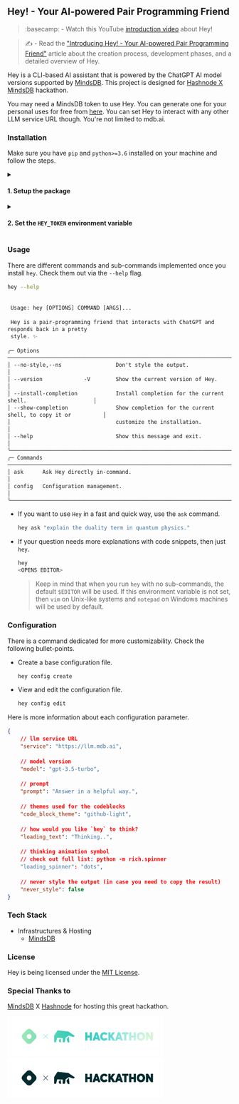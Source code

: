 ## Hey! - Your AI-powered Pair Programming Friend

> :basecamp: - Watch this YouTube <a href="https://www.youtube.com/watch?v=fhO34PVa-38&list=LL&index=9">introduction video</a> about Hey!

> :writing_hand: - Read the <a href="https://blog.imsadra.me/introducing-hey-your-ai-powered-pair-programming-friend">"Introducing Hey! - Your AI-powered Pair Programming Friend"</a> article about the creation process, development phases, and a detailed overview of Hey.

Hey is a CLI-based AI assistant that is powered by the ChatGPT AI model versions supported by [MindsDB](https://mindsdb.com/). This project is designed for [Hashnode X MindsDB](https://hashnode.com/hackathons/mindsdb?source=hncounter-feed) hackathon.

You may need a MindsDB token to use Hey. You can generate one for your personal uses for free from [here](https://mdb.ai). You can set Hey to interact with any other LLM service URL though. You're not limited to mdb.ai.

### Installation
Make sure you have `pip` and `python>=3.6` installed on your machine and follow the steps.

<details>
  <summary><h4>1. Setup the package</h4></summary>

##### Option A - Download from PyPI archive
```sh
pip install -U hey-mindsdb
```

##### Option B - Download from GitHub archive
```sh
pip install git+http://github.com/lnxpy/hey.git
```

> :warning:: Hey is POSIX-friendly. It might not work properly on Windows machines at the moment.

</details>

<details>
  <summary><h4>2. Set the <code>HEY_TOKEN</code> environment variable</h4></summary>

Once you got the package installed on your system, it's time to add the token that you just copied from [mdb.ai](https://mdb.ai) into either the `.bashrc` (or `.zshrc`) file.

- If you use the default bash shell
```sh
echo "export HEY_TOKEN=<TOKEN>" >> ~/.bashrc
```
- If you use ZSH
```sh
echo "export HEY_TOKEN=<TOKEN>" >> ~/.zshrc
```

</details>

### Usage
There are different commands and sub-commands implemented once you install `hey`. Check them out via the `--help` flag.

```sh
hey --help
```

```
                                                                                                 
 Usage: hey [OPTIONS] COMMAND [ARGS]...                                                          
                                                                                                 
 Hey is a pair-programming friend that interacts with ChatGPT and responds back in a pretty      
 style. ✨                                                                                       
                                                                                                 
╭─ Options ─────────────────────────────────────────────────────────────────────────────────────╮
│ --no-style,--ns                 Don't style the output.                                       │
│ --version             -V        Show the current version of Hey.                              │
│ --install-completion            Install completion for the current shell.                     │
│ --show-completion               Show completion for the current shell, to copy it or          │
│                                 customize the installation.                                   │
│ --help                          Show this message and exit.                                   │
╰───────────────────────────────────────────────────────────────────────────────────────────────╯
╭─ Commands ────────────────────────────────────────────────────────────────────────────────────╮
│ ask      Ask Hey directly in-command.                                                         │
│ config   Configuration management.                                                            │
╰───────────────────────────────────────────────────────────────────────────────────────────────╯
```

- If you want to use `Hey` in a fast and quick way, use the `ask` command.

  ```sh
  hey ask "explain the duality term in quantum physics."
  ```

- If your question needs more explanations with code snippets, then just `hey`.

  ```sh
  hey
  <OPENS EDITOR>
  ```

  > Keep in mind that when you run `hey` with no sub-commands, the default `$EDITOR` will be used. If this environment variable is not set, then `vim` on Unix-like systems and `notepad` on Windows machines will be used by default.

### Configuration
There is a command dedicated for more customizability. Check the following bullet-points.

- Create a base configuration file.

  ```sh
  hey config create
  ```

- View and edit the configuration file.

  ```sh
  hey config edit
  ```

Here is more information about each configuration parameter.

```json
{
    // llm service URL
    "service": "https://llm.mdb.ai",

    // model version
    "model": "gpt-3.5-turbo",

    // prompt
    "prompt": "Answer in a helpful way.",

    // themes used for the codeblocks
    "code_block_theme": "github-light",

    // how would you like `hey` to think?
    "loading_text": "Thinking..",

    // thinking animation symbol
    // check out full list: python -m rich.spinner
    "loading_spinner": "dots",

    // never style the output (in case you need to copy the result)
    "never_style": false
}
```

### Tech Stack
- Infrastructures & Hosting
    - [MindsDB](https://mdb.ai)

### License
Hey is being licensed under the [MIT License](https://github.com/lnxpy/hey/blob/main/LICENSE).

### Special Thanks to
[MindsDB](https://mindsdb.com) X [Hashnode](https://hashnode.com) for hosting this great hackathon.

<img src="media/badge-dark.svg#gh-dark-mode-only" width=350 height=90>
<img src="media/badge-light.svg#gh-light-mode-only" width=350 height=90>
